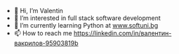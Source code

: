 - 👋 Hi, I’m Valentin
- 👀 I’m interested in full stack software development
- 🌱 I’m currently learning Python at www.softuni.bg
- 📫 How to reach me https://linkedin.com/in/валентин-вакрилов-95903819b

<!---
Valentin-Vakrilov/Valentin-Vakrilov is a ✨ special ✨ repository because its `README.md` (this file) appears on your GitHub profile.
You can click the Preview link to take a look at your changes.
--->
